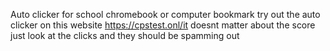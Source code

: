 Auto clicker for school chromebook or computer bookmark try out the auto clicker on this website
https://cpstest.onl/it doesnt matter about the score just look at the clicks and they should be spamming out
